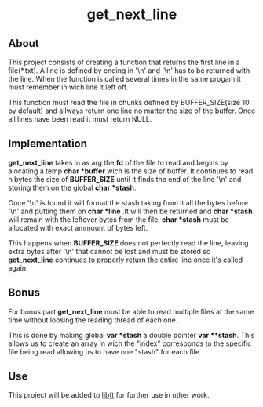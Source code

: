<h1 align="center">
	get_next_line
</h1>

## About 

This project consists of creating a function that returns the first line in a file(*.txt). A line is defined by ending in '\n' and '\n' has to be returned with the line.
When the function is called several times in the same progam it must 
remember in wich line it left off. 

This function must read the file in chunks defined by BUFFER_SIZE(size 10 by default) and allways return one line no 
matter the size of the buffer. Once all lines have been read it must return NULL.

## Implementation

<b>get_next_line</b> takes in as arg the <b>fd</b> of the file to read and begins by alocating a temp <b>char *buffer</b> wich is the size of buffer. It continues to read n bytes the 
size of <b>BUFFER_SIZE</b> until it finds the end of the line '\n' and storing them on the global <b>char *stash</b>. 

Once '\n' is found it will format the 
stash taking from it all the bytes before '\n' and putting them on <b>char *line</b> .It will then be returned and <b>char *stash</b> will remain
with the leftover bytes from the file. <b>char *stash</b> must be allocated with exact ammount of bytes left.

This happens when <b>BUFFER_SIZE </b> does not perfectly read the line, leaving extra bytes after '\n' that cannot be lost and must be stored 
so <b>get_next_line</b> continues to properly return the entire line once it's called again.

## Bonus

For bonus part <b>get_next_line</b> must be able to read multiple files at the same time without loosing the reading thread of each one.

This is done by making global <b>var *stash</b> a double pointer <b>var **stash</b>. This allows us to create an array in wich the "index" corresponds to the specific
file being read allowing us to have one "stash" for each file.

## Use

This project will be added to <a href="https://github.com/tiagohtavares/libft">libft</a> for further use in other work.
